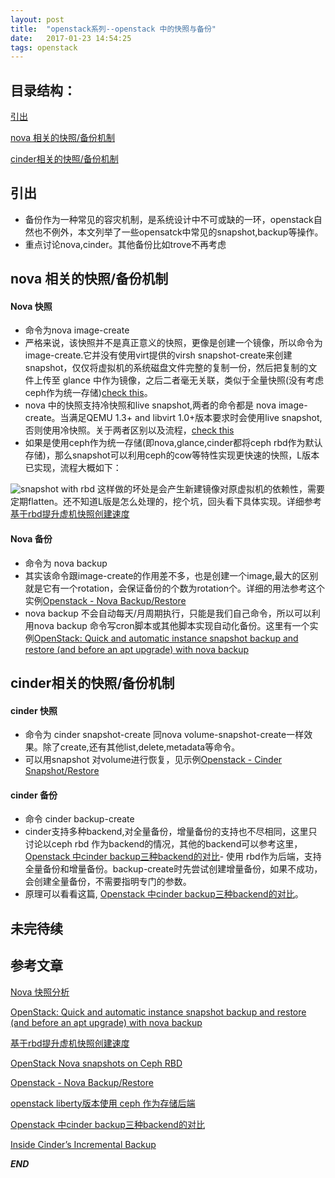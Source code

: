 ```yaml
---
layout: post
title:  "openstack系列--openstack 中的快照与备份"
date:   2017-01-23 14:54:25
tags: openstack
---
```


## 目录结构：

[引出](#A)

[nova 相关的快照/备份机制](#B)

[cinder相关的快照/备份机制 ](#C)



<a name="A"></a>

## 引出

- 备份作为一种常见的容灾机制，是系统设计中不可或缺的一环，openstack自然也不例外，本文列举了一些opensatck中常见的snapshot,backup等操作。
- 重点讨论nova,cinder。其他备份比如trove不再考虑



<a name="B"></a>

## nova 相关的快照/备份机制

#### Nova 快照
- 命令为nova image-create
- 严格来说，该快照并不是真正意义的快照，更像是创建一个镜像，所以命令为image-create.它并没有使用virt提供的virsh snapshot-create来创建snapshot，仅仅将虚拟机的系统磁盘文件完整的复制一份，然后把复制的文件上传至 glance 中作为镜像，之后二者毫无关联，类似于全量快照(没有考虑ceph作为统一存储)[check this](http://wsfdl.com/openstack/2014/08/12/Nova%E5%BF%AB%E7%85%A7%E5%88%86%E6%9E%90.html)。
- nova 中的快照支持冷快照和live snapshot,两者的命令都是 nova image-create。当满足QEMU 1.3+ and libvirt 1.0+版本要求时会使用live snapshot,否则使用冷快照。关于两者区别以及流程，[check this](http://wsfdl.com/openstack/2014/08/12/Nova%E5%BF%AB%E7%85%A7%E5%88%86%E6%9E%90.html)
- 如果是使用ceph作为统一存储(即nova,glance,cinder都将ceph rbd作为默认存储)，那么snapshot可以利用ceph的cow等特性实现更快速的快照，L版本已实现，流程大概如下：

![snapshot with rbd](http://oeptotikb.bkt.clouddn.com/2017-01-23-create_glance_snap.jpg)
这样做的坏处是会产生新建镜像对原虚拟机的依赖性，需要定期flatten。还不知道L版是怎么处理的，挖个坑，回头看下具体实现。详细参考[基于rbd提升虚机快照创建速度](http://niusmallnan.com/_build/html/_templates/openstack/rbd_snap_insteadof_qemu_snap.html)


#### Nova 备份

- 命令为 nova backup <server> <name> <backup-type> <rotation>
- 其实该命令跟image-create的作用差不多，也是创建一个image,最大的区别就是它有一个rotation，会保证备份的个数为rotation个。详细的用法参考这个实例[Openstack - Nova Backup/Restore](http://qiita.com/idzzy/items/8b7833fc42b43a6db219)
- nova backup 不会自动每天/月周期执行，只能是我们自己命令，所以可以利用nova backup 命令写cron脚本或其他脚本实现自动化备份。这里有一个实例[OpenStack: Quick and automatic instance snapshot backup and restore (and before an apt upgrade) with nova backup](https://raymii.org/s/tutorials/OpenStack_Quick_and_automatic_instance_snapshot_backups.html)



<a name="C"></a>

## cinder相关的快照/备份机制

#### cinder 快照 

- 命令为 cinder snapshot-create 同nova volume-snapshot-create一样效果。除了create,还有其他list,delete,metadata等命令。
- 可以用snapshot 对volume进行恢复，见示例[Openstack - Cinder Snapshot/Restore](http://qiita.com/idzzy/items/cfb568e83e2645e3f32e)  







#### cinder 备份

- 命令 cinder backup-create 
- cinder支持多种backend,对全量备份，增量备份的支持也不尽相同，这里只讨论以ceph rbd 作为backend的情况，其他的backend可以参考这里，[Openstack 中cinder backup三种backend的对比](http://blog.csdn.net/wytdahu/article/details/45246095)- 使用 rbd作为后端，支持全量备份和增量备份。backup-create时先尝试创建增量备份，如果不成功，会创建全量备份，不需要指明专门的参数。
- 原理可以看看这篇, [Openstack 中cinder backup三种backend的对比](http://blog.csdn.net/wytdahu/article/details/45246095)。        



## 未完待续 




## 参考文章

[Nova 快照分析](http://wsfdl.com/openstack/2014/08/12/Nova%E5%BF%AB%E7%85%A7%E5%88%86%E6%9E%90.html)


[OpenStack: Quick and automatic instance snapshot backup and restore (and before an apt upgrade) with nova backup](https://raymii.org/s/tutorials/OpenStack_Quick_and_automatic_instance_snapshot_backups.html)

[基于rbd提升虚机快照创建速度](http://niusmallnan.com/_build/html/_templates/openstack/rbd_snap_insteadof_qemu_snap.html)

[OpenStack Nova snapshots on Ceph RBD](https://www.sebastien-han.fr/blog/2015/10/05/openstack-nova-snapshots-on-ceph-rbd/#disqus_comments)

[Openstack - Nova Backup/Restore](http://qiita.com/idzzy/items/8b7833fc42b43a6db219)

[openstack liberty版本使用 ceph 作为存储后端](https://www.zybuluo.com/zwei/note/352999)


[Openstack 中cinder backup三种backend的对比](http://blog.csdn.net/wytdahu/article/details/45246095)

[Inside Cinder’s Incremental Backup](http://gorka.eguileor.com/inside-cinders-incremental-backup/)

***END***
